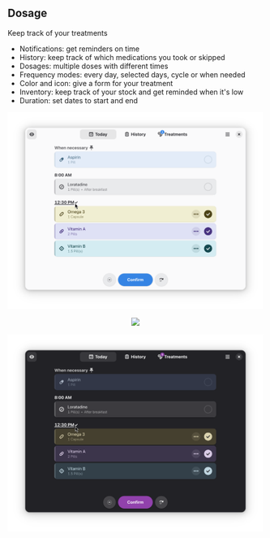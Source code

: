 ## Dosage
Keep track of your treatments

- Notifications: get reminders on time
- History: keep track of which medications you took or skipped
- Dosages: multiple doses with different times
- Frequency modes: every day, selected days, cycle or when needed
- Color and icon: give a form for your treatment
- Inventory: keep track of your stock and get reminded when it's low
- Duration: set dates to start and end

<p align="center"><img src="https://raw.githubusercontent.com/diegopvlk/Dosage/275470b2d2b38300461a99b1922a36ac40058bfe/screenshots/today-light.png"/></p>
<p align="center"><img style="height:700px;" src="https://raw.githubusercontent.com/diegopvlk/Dosage/07ff3d66c65d8eec702ce644b59e29c81c300531/screenshots/med-window-light.png"/></p>
<p align="center"><img src="https://raw.githubusercontent.com/diegopvlk/Dosage/275470b2d2b38300461a99b1922a36ac40058bfe/screenshots/today-dark.png"/></p>
